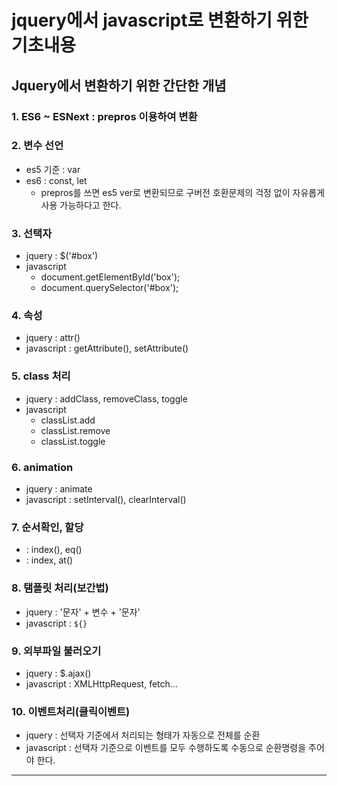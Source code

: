 # jquery에서 javascript로 변환하기 위한 기초내용
## Jquery에서 변환하기 위한 간단한 개념
### 1. ES6 ~ ESNext : prepros 이용하여 변환
### 2. 변수 선언
- es5 기준 : var
- es6 : const, let
  - prepros를 쓰면 es5 ver로 변환되므로 구버전 호환문제의 걱정 없이 자유롭게 사용 가능하다고 한다.
### 3. 선택자
- jquery : $('#box')
- javascript
  - document.getElementById('box');
  - document.querySelector('#box');
### 4. 속성
- jquery : attr()
- javascript : getAttribute(), setAttribute()
### 5. class 처리
- jquery : addClass, removeClass, toggle
- javascript 
  - classList.add
  - classList.remove
  - classList.toggle
### 6. animation
- jquery : animate
- javascript : setInterval(), clearInterval()
### 7. 순서확인, 할당
-  : index(), eq()
-  : index, at()
### 8. 탬플릿 처리(보간법)
- jquery : '문자' + 변수 + '문자'
- javascript : `${}`
### 9. 외부파일 불러오기
- jquery : $.ajax()
- javascript : XMLHttpRequest, fetch...
### 10. 이벤트처리(클릭이벤트)
- jquery : 선택자 기준에서 처리되는 형태가 자동으로 전체를 순환
- javascript : 선택자 기준으로 이벤트를 모두 수행하도록 수동으로 순환명령을 주어야 한다.

---

